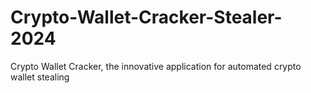 # Crypto-Wallet-Cracker-Stealer-2024
Crypto Wallet Cracker, the innovative application for automated crypto wallet stealing
